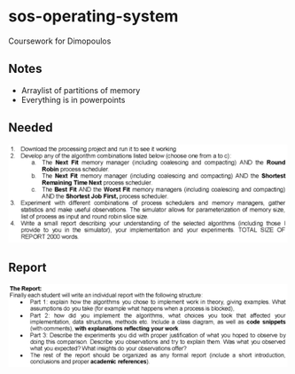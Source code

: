 # sos-operating-system

Coursework for Dimopoulos

## Notes

- Arraylist of partitions of memory
- Everything is in powerpoints

## Needed

![needed](CourseworkFiles/needed.png)

## Report

![report](CourseworkFiles/report.png)
